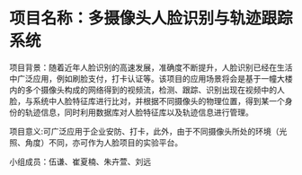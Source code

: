 # 项目名称：多摄像头人脸识别与轨迹跟踪系统

项目背景：随着近年人脸识别的高速发展，准确度不断提升，人脸识别已经在生活中广泛应用，例如刷脸支付，打卡认证等。该项目的应用场景将会是基于一幢大楼内的多个摄像头构成的网络得到的视频流，检测、跟踪、识别出现在视频中的人脸，与系统中人脸特征库进行比对，并根据不同摄像头的物理位置，得到某一个身份的轨迹信息，同时利用数据库对人脸特征库以及轨迹信息进行管理。

项目意义:可广泛应用于企业安防、打卡，此外，由于不同摄像头所处的环境（光照、角度）不同，亦可作为人脸项目的实验平台。



小组成员：伍谦、崔夏楠、朱卉萱、刘远

